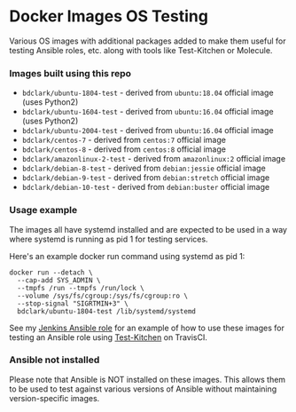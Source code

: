# Docker Images OS Testing

Various OS images with additional packages added to make them useful for
testing Ansible roles, etc. along with tools like Test-Kitchen or Molecule.

### Images built using this repo
- `bdclark/ubuntu-1804-test` - derived from `ubuntu:18.04` official image (uses Python2)
- `bdclark/ubuntu-1604-test` - derived from `ubuntu:16.04` official image (uses Python2)
- `bdclark/ubuntu-2004-test` - derived from `ubuntu:16.04` official image
- `bdclark/centos-7` - derived from `centos:7` official image
- `bdclark/centos-8` - derived from `centos:8` official image
- `bdclark/amazonlinux-2-test` - derived from `amazonlinux:2` official image
- `bdclark/debian-8-test` - derived from `debian:jessie` official image
- `bdclark/debian-9-test` - derived from `debian:stretch` official image
- `bdclark/debian-10-test` - derived from `debian:buster` official image

### Usage example
The images all have systemd installed and are expected to be used in a way
where systemd is running as pid 1 for testing services.

Here's an example docker run command using systemd as pid 1:
```shell
docker run --detach \
  --cap-add SYS_ADMIN \
  --tmpfs /run --tmpfs /run/lock \
  --volume /sys/fs/cgroup:/sys/fs/cgroup:ro \
  --stop-signal "SIGRTMIN+3" \
  bdclark/ubuntu-1804-test /lib/systemd/systemd
```

See my [Jenkins Ansible role][2] for an example of how to use these images
for testing an Ansible role using [Test-Kitchen][1] on TravisCI.

### Ansible not installed
Please note that Ansible is NOT installed on these images. This allows them to
be used to test against various versions of Ansible without maintaining
version-specific images.

[1]:https://kitchen.ci/
[2]:https://github.com/bdclark/ansible-jenkins
